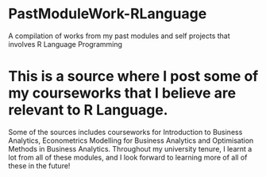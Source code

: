 # PastModuleWork-RLanguage
A compilation of works from my past modules and self projects that involves R Language Programming

# This is a source where I post some of my courseworks that I believe are relevant to R Language. 

Some of the sources includes courseworks for Introduction to Business Analytics, Econometrics Modelling for Business Analytics and Optimisation Methods in Business Analytics. Throughout my university tenure, I learnt a lot from all of these modules, and I look forward to learning more of all of these in the future!
